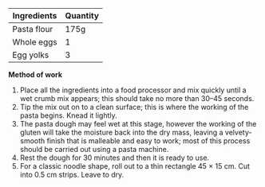 |Ingredients|Quantity|
|-----------|--------|
|Pasta flour|175g|
|Whole eggs|1|
|Egg yolks|3|

**Method of work**
1. Place all the ingredients into a food processor and mix quickly until a wet crumb mix appears; this should take no more than 30–45 seconds.
2. Tip the mix out on to a clean surface; this is where the working of the pasta begins. Knead it lightly.
3. The pasta dough may feel wet at this stage, however the working of the gluten will take the moisture back into the dry mass, leaving a velvety-smooth finish that is malleable and easy to work; most of this process should be carried out using a pasta machine.
4. Rest the dough for 30 minutes and then it is ready to use.
5. For a classic noodle shape, roll out to a thin rectangle 45 × 15 cm. Cut into 0.5 cm strips. Leave to dry.

